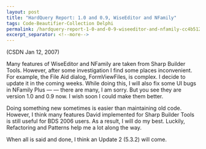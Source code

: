 ```yaml
---
layout: post
title: "HardQuery Report: 1.0 and 0.9, WiseEditor and NFamily"
tags: Code-Beautifier-Collection Delphi
permalink: /hardquery-report-1-0-and-0-9-wiseeditor-and-nfamily-cc4b51210503
excerpt_separator: <!--more-->
---
```

(CSDN Jan 12, 2007)

Many features of WiseEditor and NFamily are taken from Sharp Builder Tools. However, after some investigation I find some places inconvenient. For example, the File Aid dialog, FormViewFiles, is complex. I decide to update it in the coming weeks. While doing this, I will also fix some UI bugs in NFamily Plus — — there are many, I am sorry. But you see they are version 1.0 and 0.9 now. I wish soon I could make them better.

Doing something new sometimes is easier than maintaining old code. However, I think many features David implemented for Sharp Builder Tools is still useful for BDS 2006 users. As a result, I will do my best. Luckily, Refactoring and Patterns help me a lot along the way.

When all is said and done, I think an Update 2 (5.3.2) will come.
<!--more-->